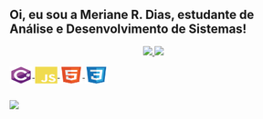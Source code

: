 
## Oi, eu sou a Meriane R. Dias, estudante de Análise e Desenvolvimento de Sistemas!
<div align="center">
  <a href="https://github.com/MerianeRDias">
  <img width=48% src="https://github-readme-stats.vercel.app/api?username=MerianeRDias&show_icons=true&theme=dark&include_all_commits=true&count_private=true"/>
  <img width=48% src="https://github-readme-stats.vercel.app/api/top-langs/?username=MerianeRDias&layout=compact&langs_count=7&theme=dark"/>
</div>
<div style="display: inline_block"><br>
  <img align="center" alt="Meriane-Csharp" height="30" width="40" src="https://raw.githubusercontent.com/devicons/devicon/master/icons/csharp/csharp-original.svg">
  <img align="center" alt="Meriane-Js" height="30" width="40" src="https://raw.githubusercontent.com/devicons/devicon/master/icons/javascript/javascript-plain.svg">
  <img align="center" alt="Meriane-HTML" height="30" width="40" src="https://raw.githubusercontent.com/devicons/devicon/master/icons/html5/html5-original.svg">
  <img align="center" alt="Meriane-CSS" height="30" width="40" src="https://raw.githubusercontent.com/devicons/devicon/master/icons/css3/css3-original.svg">
</div>
  
  ##
 
<div> 
 <a href="https://www.linkedin.com/MerianeRDias" target="_blank"><img src="https://img.shields.io/badge/-LinkedIn-%230077B5?style=for-the-badge&logo=linkedin&logoColor=white" target="_blank"></a> 
 
</div>

